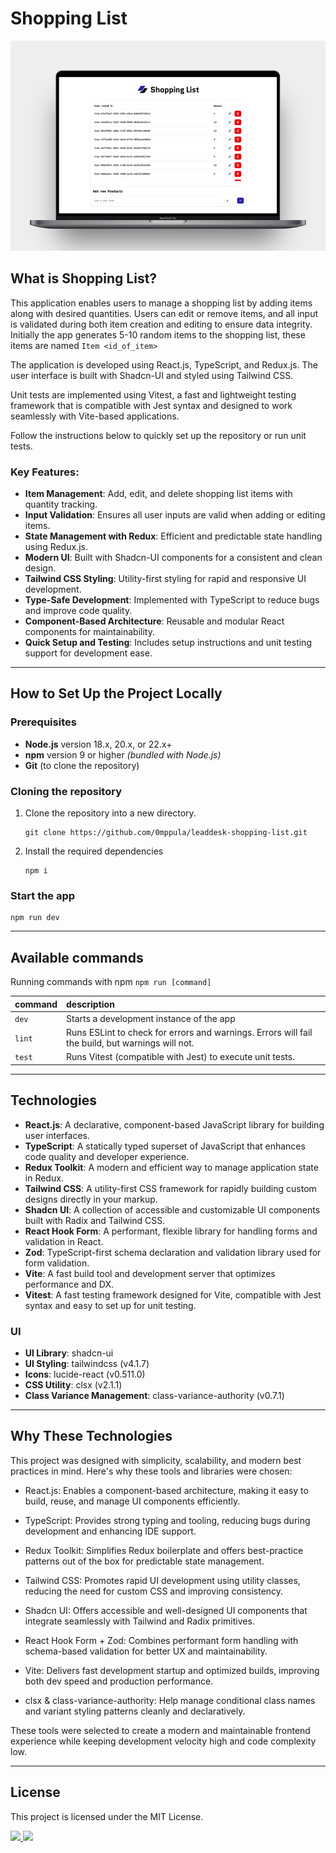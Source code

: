 # Shopping List

![Shopping List UI](src\assets\mock.jpg)

## What is Shopping List?

This application enables users to manage a shopping list by adding items along with desired quantities. Users can edit or remove items, and all input is validated during both item creation and editing to ensure data integrity. Initially the app generates 5-10 random items to the shopping list, these items are named `Item <id_of_item>`

The application is developed using React.js, TypeScript, and Redux.js. The user interface is built with Shadcn-UI and styled using Tailwind CSS.

Unit tests are implemented using Vitest, a fast and lightweight testing framework that is compatible with Jest syntax and designed to work seamlessly with Vite-based applications.

Follow the instructions below to quickly set up the repository or run unit tests.

### Key Features:

-   **Item Management**: Add, edit, and delete shopping list items with quantity tracking.
-   **Input Validation**: Ensures all user inputs are valid when adding or editing items.
-   **State Management with Redux**: Efficient and predictable state handling using Redux.js.
-   **Modern UI**: Built with Shadcn-UI components for a consistent and clean design.
-   **Tailwind CSS Styling**: Utility-first styling for rapid and responsive UI development.
-   **Type-Safe Development**: Implemented with TypeScript to reduce bugs and improve code quality.
-   **Component-Based Architecture**: Reusable and modular React components for maintainability.
-   **Quick Setup and Testing**: Includes setup instructions and unit testing support for development ease.

---

## How to Set Up the Project Locally

### Prerequisites

-   **Node.js** version 18.x, 20.x, or 22.x+
-   **npm** version 9 or higher _(bundled with Node.js)_
-   **Git** (to clone the repository)

### Cloning the repository

1. Clone the repository into a new directory.

    ```shell
    git clone https://github.com/0mppula/leaddesk-shopping-list.git
    ```

2. Install the required dependencies

    ```shell
    npm i
    ```

### Start the app

```shell
npm run dev
```

---

## Available commands

Running commands with npm `npm run [command]`

| command | description                                                                                      |
| :------ | :----------------------------------------------------------------------------------------------- |
| `dev`   | Starts a development instance of the app                                                         |
| `lint`  | Runs ESLint to check for errors and warnings. Errors will fail the build, but warnings will not. |
| `test`  | Runs Vitest (compatible with Jest) to execute unit tests.                                        |

---

## Technologies

-   **React.js**: A declarative, component-based JavaScript library for building user interfaces.
-   **TypeScript**: A statically typed superset of JavaScript that enhances code quality and developer experience.
-   **Redux Toolkit**: A modern and efficient way to manage application state in Redux.
-   **Tailwind CSS**: A utility-first CSS framework for rapidly building custom designs directly in your markup.
-   **Shadcn UI**: A collection of accessible and customizable UI components built with Radix and Tailwind CSS.
-   **React Hook Form**: A performant, flexible library for handling forms and validation in React.
-   **Zod**: TypeScript-first schema declaration and validation library used for form validation.
-   **Vite**: A fast build tool and development server that optimizes performance and DX.
-   **Vitest**: A fast testing framework designed for Vite, compatible with Jest syntax and easy to set up for unit testing.

### UI

-   **UI Library**: shadcn-ui
-   **UI Styling**: tailwindcss (v4.1.7)
-   **Icons**: lucide-react (v0.511.0)
-   **CSS Utility**: clsx (v2.1.1)
-   **Class Variance Management**: class-variance-authority (v0.7.1)

---

## Why These Technologies

This project was designed with simplicity, scalability, and modern best practices in mind. Here's why these tools and libraries were chosen:

-   React.js: Enables a component-based architecture, making it easy to build, reuse, and manage UI components efficiently.

-   TypeScript: Provides strong typing and tooling, reducing bugs during development and enhancing IDE support.

-   Redux Toolkit: Simplifies Redux boilerplate and offers best-practice patterns out of the box for predictable state management.

-   Tailwind CSS: Promotes rapid UI development using utility classes, reducing the need for custom CSS and improving consistency.

-   Shadcn UI: Offers accessible and well-designed UI components that integrate seamlessly with Tailwind and Radix primitives.

-   React Hook Form + Zod: Combines performant form handling with schema-based validation for better UX and maintainability.

-   Vite: Delivers fast development startup and optimized builds, improving both dev speed and production performance.

-   clsx & class-variance-authority: Help manage conditional class names and variant styling patterns cleanly and declaratively.

These tools were selected to create a modern and maintainable frontend experience while keeping development velocity high and code complexity low.

---

## License

This project is licensed under the MIT License.

<div>
    <a href="https://www.omarkraidie.com/projects">
        <img src="https://img.shields.io/badge/✨%20portfolio-1b1b1b?style=for-the-badge" />
    </a>
    <a href="https://www.linkedin.com/in/omarkraidie/">
        <img src="https://img.shields.io/badge/LinkedIn-%230073b1?style=for-the-badge&logo=linkedin&logoColor=white" />
    </a>
</div>
